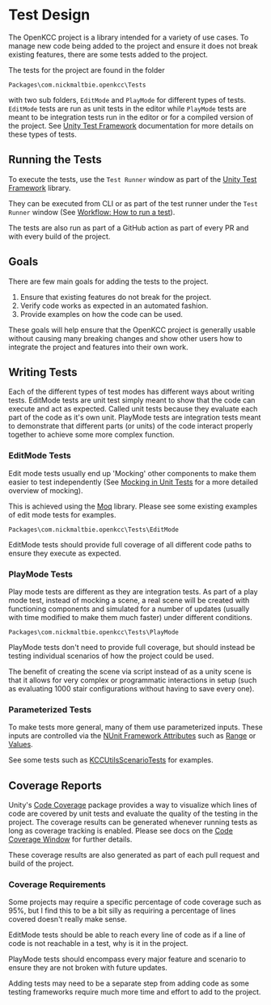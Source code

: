 # Test Design

The OpenKCC project is a library intended for a variety of use cases.
To manage new code being added to the project and ensure it does not break
existing features, there are some tests added to the project.

The tests for the project are found in the folder

```text
Packages\com.nickmaltbie.openkcc\Tests
```

with two sub folders, `EditMode` and `PlayMode` for different types of
tests. `EditMode` tests are run as unit tests in the editor while `PlayMode`
tests are meant to be integration tests run in the editor or for a
compiled version of the project. See [Unity Test Framework](https://docs.unity3d.com/Packages/com.unity.test-framework@2.0/manual/index.html)
documentation for more details on these types of tests.

## Running the Tests

To execute the tests, use the `Test Runner` window as part of the
[Unity Test Framework](https://docs.unity3d.com/Packages/com.unity.test-framework@1.1/manual/index.html)
library.

They can be executed from CLI or as part of the test runner under
the `Test Runner` window (See [Workflow: How to run a test](https://docs.unity3d.com/Packages/com.unity.test-framework@1.1/manual/workflow-run-test.html)).

The tests are also run as part of a GitHub action as part of every
PR and with every build of the project.

## Goals

There are few main goals for adding the tests to the project.

1. Ensure that existing features do not break for the project.
1. Verify code works as expected in an automated fashion.
1. Provide examples on how the code can be used.

These goals will help ensure that the OpenKCC project is generally usable
without causing many breaking changes and show other users how
to integrate the project and features into their own work.

## Writing Tests

Each of the different types of test modes has different ways about writing
tests. EditMode tests are unit test simply meant to show that the code can
execute and act as expected. Called unit tests because they evaluate
each part of the code as it's own unit. PlayMode tests are integration tests
meant to demonstrate that different parts (or units) of the code interact
properly together to achieve some more complex function.

### EditMode Tests

Edit mode tests usually end up 'Mocking' other components to make them
easier to test independently (See [Mocking in Unit Tests](https://microsoft.github.io/code-with-engineering-playbook/automated-testing/unit-testing/mocking/)
for a more detailed overview of mocking).

This is achieved using the [Moq](https://github.com/Moq/moq4) library. Please
see some existing examples of edit mode tests for examples.

```text
Packages\com.nickmaltbie.openkcc\Tests\EditMode
```

EditMode tests should provide full coverage of all different code paths to
ensure they execute as expected.

### PlayMode Tests

Play mode tests are different as they are integration tests.
As part of a play mode test, instead of mocking a scene, a real scene will
be created with functioning components and simulated for a number
of updates (usually with time modified to make them much faster) under
different conditions.

```text
Packages\com.nickmaltbie.openkcc\Tests\PlayMode
```

PlayMode tests don't need to provide full coverage, but should instead
be testing individual scenarios of how the project could be used.

The benefit of creating the scene via script instead of as a unity scene is that
it allows for very complex or programmatic interactions in setup (such as
evaluating 1000 stair configurations without having to save every one).

### Parameterized Tests

To make tests more general, many of them use parameterized inputs.
These inputs are controlled via the [NUnit Framework Attributes](https://docs.nunit.org/articles/nunit/writing-tests/attributes.html)
such as [Range](https://docs.nunit.org/articles/nunit/writing-tests/attributes/range.html)
or [Values](https://docs.nunit.org/articles/nunit/writing-tests/attributes/values.html).

See some tests such as [KCCUtilsScenarioTests](xref:nickmaltbie.OpenKCC.Tests.PlayMode.KCCUtilsScenarioTests)
for examples.

## Coverage Reports

Unity's [Code Coverage](https://docs.unity3d.com/Packages/com.unity.testtools.codecoverage@1.2/manual/index.html)
package provides a way to visualize which lines of code are covered
by unit tests and evaluate the quality of the testing in the project.
The coverage results can be generated whenever running tests
as long as coverage tracking is enabled. Please see docs on the
[Code Coverage Window](https://docs.unity3d.com/Packages/com.unity.testtools.codecoverage@1.2/manual/CodeCoverageWindow.html)
for further details.

These coverage results are also generated as part of each pull request and build
of the project.

### Coverage Requirements

Some projects may require a specific percentage of code coverage such as 95\%,
but I find this to be a bit silly as requiring a
percentage of lines covered doesn't really make sense.

EditMode tests should be able to reach every line of code
as if a line of code is not reachable in a test,
why is it in the project.

PlayMode tests should encompass every major feature
and scenario to ensure they are not broken with future
updates.

Adding tests may need to be a separate step from adding
code as some testing frameworks require much more
time and effort to add to the project.
